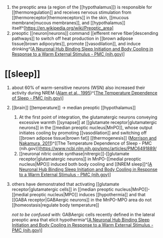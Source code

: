 1. the preoptic area (a region of the [[hypothalamus]]) is responsible for [[thermoregulation]] and receives nervous stimulation from [[thermoreceptor|thermoreceptors]] in the skin, [[mucous membrane|mucous membranes]], and [[hypothalamus]] itself^[https://en.wikipedia.org/wiki/Preoptic_area]
2. preoptic [[neuron|neurons]] command [[efferent nerve fiber|descending pathways]] to switch off heat production in [[brown adipose tissue|brown adipocytes]], promote [[vasodilation]], and induce drinking^[[A Neuronal Hub Binding Sleep Initiation and Body Cooling in Response to a Warm External Stimulus - PMC (nih.gov)](https://www.ncbi.nlm.nih.gov/pmc/articles/PMC6078908/)]

# [[sleep]]
1. about 60% of warm-sensitive neurons (WSN) also increased their activity during NREM ([Alam et al., 1995](https://www.ncbi.nlm.nih.gov/pmc/articles/PMC6491889/#B3))^[[The Temperature Dependence of Sleep - PMC (nih.gov)](https://www.ncbi.nlm.nih.gov/pmc/articles/PMC6491889/)]
2. [[brain]] [[temperature]] → median preoptic [[hypothalamus]]
	1. At the first point of integration, the glutamatergic neurons conveying excessive warmth [[synapse]] at [[glutamate receptor|glutamatergic neurons]] in the [[median preoptic nucleus|MnPO]], whose output initiates cooling by promoting [[vasodilation]] and switching off [[brown adipose tissue|brown fat]] [[thermogenesis]] ([Morrison and Nakamura, 2011](https://www.ncbi.nlm.nih.gov/pmc/articles/PMC6491889/#B91))^[[The Temperature Dependence of Sleep - PMC (nih.gov)](https://www.ncbi.nlm.nih.gov/pmc/articles/PMC6491889/
	2. [[neuronal nitric oxide synthase|nitrergic]]-[[glutamate receptor|glutamatergic neurons]] in MnPO-[[medial preoptic nucleus|MPO]] induced both body cooling and [[NREM sleep]]^[[A Neuronal Hub Binding Sleep Initiation and Body Cooling in Response to a Warm External Stimulus - PMC (nih.gov)](https://www.ncbi.nlm.nih.gov/pmc/articles/PMC6078908/)]
3. others have demonstrated that activating [[glutamate receptor|glutamatergic cells]] in [[median preoptic nucleus|MnPO]]-[[medial preoptic nucleus|MPO]] induces [[hypothermia]] and that [[GABA receptor|GABAergic neurons]] in the MnPO-MPO area do not [[homeostasis|regulate body temperature]]
   
   _not to be confused with:_ GABAergic cells recently defined in the lateral preoptic area that elicit hypothermia^[[A Neuronal Hub Binding Sleep Initiation and Body Cooling in Response to a Warm External Stimulus - PMC (nih.gov)](https://www.ncbi.nlm.nih.gov/pmc/articles/PMC6078908/)]